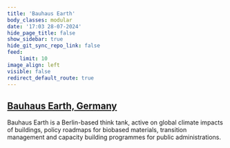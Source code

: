 ```yaml
---
title: 'Bauhaus Earth'
body_classes: modular
date: '17:03 28-07-2024'
hide_page_title: false
show_sidebar: true
hide_git_sync_repo_link: false
feed:
    limit: 10
image_align: left
visible: false
redirect_default_route: true
---
```


## [Bauhaus Earth, Germany](https://www.bauhauserde.org)

Bauhaus Earth is a Berlin-based think tank, active on global climate impacts of buildings, policy roadmaps for biobased materials, transition management and capacity building programmes for public administrations.